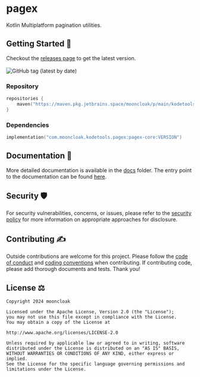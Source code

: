 # pagex

Kotlin Multiplatform pagination utilities.

## Getting Started 🏁

Checkout the [releases page](https://github.com/mooncloak/storagex/releases) to get the latest
version.
<br/><br/>
<img alt="GitHub tag (latest by date)" src="https://img.shields.io/github/v/tag/mooncloak/pagex">

### Repository

```kotlin
repositories {
    maven("https://maven.pkg.jetbrains.space/mooncloak/p/main/kodetools")
}
```

### Dependencies

```kotlin
implementation("com.mooncloak.kodetools.pagex:pagex-core:VERSION")
```

## Documentation 📃

More detailed documentation is available in the [docs](docs/) folder. The entry point to the
documentation can be
found [here](docs/index.md).

## Security 🛡️

For security vulnerabilities, concerns, or issues, please refer to
the [security policy](SECURITY.md) for more
information on appropriate approaches for disclosure.

## Contributing ✍️

Outside contributions are welcome for this project. Please follow
the [code of conduct](CODE_OF_CONDUCT.md)
and [coding conventions](CODING_CONVENTIONS.md) when contributing. If contributing code, please add
thorough documents
and tests. Thank you!

## License ⚖️

```
Copyright 2024 mooncloak

Licensed under the Apache License, Version 2.0 (the "License");
you may not use this file except in compliance with the License.
You may obtain a copy of the License at

http://www.apache.org/licenses/LICENSE-2.0

Unless required by applicable law or agreed to in writing, software
distributed under the License is distributed on an "AS IS" BASIS,
WITHOUT WARRANTIES OR CONDITIONS OF ANY KIND, either express or implied.
See the License for the specific language governing permissions and
limitations under the License.
```
